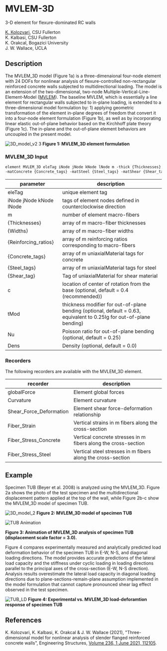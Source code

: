 # MVLEM-3D
3-D element for flexure-dominated RC walls

[K. Kolozvari](mailto:kkolozvari@fullerton.edu), CSU Fullerton<br/>
K. Kalbasi, CSU Fullerton<br/>
K. Orakcal, Bogazici University<br/>
J. W. Wallace, UCLA<br/>

## Description

The MVLEM_3D model (Figure 1a) is a three-dimenaional four-node element with 24 DOFs for nonlinear analysis of flexure-controlled non-rectangular reinforced concrete walls subjected to multidirectional loading. The model is an extension of the two-dimensional, two-node Multiple-Vertical-Line-Element-Model ([MVLEM](https://opensees.berkeley.edu/wiki/index.php/MVLEM_-_Multiple-Vertical-Line-Element-Model_for_RC_Walls)). The baseline MVLEM, which is essentially a line element for rectangular walls subjected to in-plane loading, is extended to a three-dimensional model formulation by: 1) applying geometric transformation of the element in-plane degrees of freedom that convert it into a four-node element formulation (Figure 1b), as well as by incorporating linear elastic out-of-plane behavior based on the Kirchhoff plate theory (Figure 1c). The in-plane and the out-of-plane element behaviors are uncoupled in the present model.

![3D_model_v2 3](https://user-images.githubusercontent.com/53920372/104970335-f4671300-599f-11eb-8bf5-f598d4c05d1e.jpg)
**Figure 1: MVLEM_3D element formulation**

### MVLEM_3D Input
```markdown
element MVLEM_3D eleTag iNode jNode kNode lNode m -thick {Thicknesses} -width {Widths} -rho {Reinforcing_ratios} 
-matConcrete {Concrete_tags} -matSteel {Steel_tags} -matShear {Shear_tag} <-CoR c> <-thickMod tMod> <-Poisson Nu> <-Density Dens>
```

| parameter | description |
|----------|------------|
| eleTag | unique element tag|
| iNode jNode kNode lNode | tags of element nodes defined in counterclockwise direction|
| m | number of element macro-fibers|
| {Thicknesses} | array of m macro-fiber thicknesses|
| {Widths} | array of m macro-fiber widths |
| {Reinforcing_ratios}| array of m reinforcing ratios corresponding to macro-fibers|
| {Concrete_tags}	| array of m uniaxialMaterial tags for concrete |
| {Steel_tags} |	array of m uniaxialMaterial tags for steel |
| {Shear_tag}	| Tag of uniaxialMaterial for shear material |
| c | location of center of rotation from the base (optional, default = 0.4 (recommended))|
| tMod	| thickness modifier for out-of-plane bending (optional, default = 0.63, equivalent to 0.25Ig for out-of-plane bending)|
| Nu | Poisson ratio for out-of-plane bending (optional, default = 0.25)|
| Dens | Density (optional, default = 0.0)|

### Recorders

The following recorders are available with the MVLEM_3D element.

| recorder | description |
|----------|------------|
| globalForce | Element global forces|
| Curvature | Element curvature|
| Shear_Force_Deformation | Element shear force-deformation relationship|
| Fiber_Strain | Vertical strains in m fibers along the cross-section|
| Fiber_Stress_Concrete | Vertical concrete stresses in m fibers along the cross-section|
| Fiber_Stress_Steel | Vertical steel stresses in m fibers along the cross-section|
   
## Example

Specimen TUB (Beyer et al. 2008) is analyzed using the MVLEM_3D. Figure 2a shows the photo of the test specimen and the multidirectional displacement pattern applied at the top of the wall, while Figure 2b-c show the MVLEM_3D model of specimen TUB.

![3D_model_2](https://user-images.githubusercontent.com/53920372/105111249-58a7d680-5a75-11eb-8e80-094fd2807caa.jpg)
**Figure 2: MVLEM_3D model of specimen TUB**

![TUB Animation](TUB_MVLEM_3D2.gif)

**Figure 3: Animation of MVLEM_3D analysis of specimen TUB (displacement scale factor = 3.0).**

Figure 4 compares experimentally measured and analytically predicted load deformation behavior of the specimen TUB in E-W, N-S, and diagonal loading directions. The model provides accurate predictions of the lateral load capacity and the stiffness under cyclic loading in loading directions parallel to the principal axes of the cross-section (E-W, N-S direction). Analysis results overestimate the lateral load capacity in diagonal loading directions due to plane-sections-remain-plane assumption implemented in the model formulation that cannot capture pronounced shear lag effect observed in the test specimen. 

![TUB_LD](https://user-images.githubusercontent.com/53920372/94853227-f0f35000-03df-11eb-8e68-f1f221a9086d.JPG)
**Figure 4: Experimental vs. MVLEM_3D load-deforamtion response of specimen TUB**

## References

K. Kolozvari, K. Kalbasi, K. Orakcal & J. W. Wallace (2021), "Three-dimensional model for nonlinear analysis of slender flanged reinforced
concrete walls", Engineering Structures, [Volume 236, 1 June 2021, 112105](https://www.sciencedirect.com/science/article/pii/S0141029621002558).
